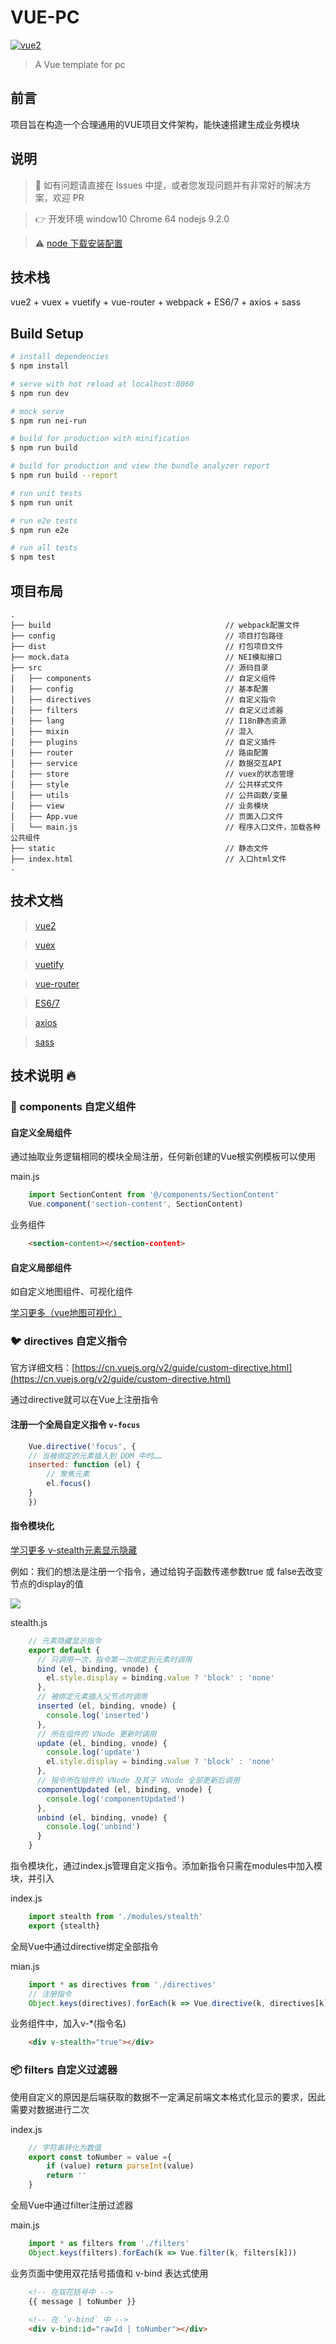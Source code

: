 # VUE-PC

[![vue2](https://img.shields.io/badge/vue-2.x-brightgreen.svg)](https://vuejs.org/)

> A Vue template for pc

## 前言

项目旨在构造一个合理通用的VUE项目文件架构，能快速搭建生成业务模块

## 说明

>  🚧 如有问题请直接在 Issues 中提，或者您发现问题并有非常好的解决方案，欢迎 PR 

>  👉 开发环境 window10 Chrome 64  nodejs 9.2.0 

>  ⚠️ [node 下载安装配置](https://nodejs.org/en/download/)

## 技术栈

vue2 + vuex + vuetify + vue-router + webpack + ES6/7 + axios + sass


## Build Setup

``` bash
# install dependencies
$ npm install

# serve with hot reload at localhost:8060
$ npm run dev

# mock serve
$ npm run nei-run

# build for production with minification
$ npm run build

# build for production and view the bundle analyzer report
$ npm run build --report

# run unit tests
$ npm run unit

# run e2e tests
$ npm run e2e

# run all tests
$ npm test
```


## 项目布局

```
.
├── build                                       // webpack配置文件
├── config                                      // 项目打包路径
├── dist                                        // 打包项目文件
├── mock.data                                   // NEI模拟接口
├── src                                         // 源码目录
│   ├── components                              // 自定义组件
│   ├── config                                  // 基本配置
│   ├── directives                              // 自定义指令
│   ├── filters                                 // 自定义过滤器
│   ├── lang                                    // I18n静态资源
│   ├── mixin                                   // 混入
│   ├── plugins                                 // 自定义插件
│   ├── router                                  // 路由配置
│   ├── service                                 // 数据交互API
│   ├── store                                   // vuex的状态管理
│   ├── style                                   // 公共样式文件
│   ├── utils                                   // 公共函数/变量
│   ├── view                                    // 业务模块
│   ├── App.vue                                 // 页面入口文件
│   └── main.js                                 // 程序入口文件，加载各种公共组件
├── static                                      // 静态文件
├── index.html                                  // 入口html文件
.
```

## 技术文档

> [vue2](https://cn.vuejs.org/v2/guide/)

> [vuex](https://vuex.vuejs.org/zh-cn/)

> [vuetify](https://vuetifyjs.com/zh-Hans/)

> [vue-router](https://router.vuejs.org/zh-cn/)

> [ES6/7](http://es6.ruanyifeng.com/)

> [axios](https://www.npmjs.com/package/axios)

> [sass](https://www.sass.hk/)

## 技术说明 :fire:

### 📘  components 自定义组件

#### 自定义全局组件

通过抽取业务逻辑相同的模块全局注册，任何新创建的Vue根实例模板可以使用

main.js
```js
    import SectionContent from '@/components/SectionContent'
    Vue.component('section-content', SectionContent)
```

业务组件
```html
    <section-content></section-content>
```

#### 自定义局部组件
如自定义地图组件、可视化组件

[学习更多（vue地图可视化）](https://segmentfault.com/a/1190000014337634)


### 🐦 directives 自定义指令

官方详细文档：[https://cn.vuejs.org/v2/guide/custom-directive.html](https://cn.vuejs.org/v2/guide/custom-directive.html)

通过directive就可以在Vue上注册指令

#### 注册一个全局自定义指令 `v-focus`
```js
    Vue.directive('focus', {
    // 当被绑定的元素插入到 DOM 中时……
    inserted: function (el) {
        // 聚焦元素
        el.focus()
    }
    })
```
#### 指令模块化
 [学习更多 v-stealth元素显示隐藏](https://segmentfault.com/a/1190000014370906)

例如：我们的想法是注册一个指令，通过给钩子函数传递参数true 或 false去改变节点的display的值

![](https://github.com/hty7/picture/blob/master/directives.png)

stealth.js
```js
    // 元素隐藏显示指令
    export default {
      // 只调用一次，指令第一次绑定到元素时调用
      bind (el, binding, vnode) {
    	el.style.display = binding.value ? 'block' : 'none'
      },
      // 被绑定元素插入父节点时调用
      inserted (el, binding, vnode) {
    	console.log('inserted')
      },
      // 所在组件的 VNode 更新时调用
      update (el, binding, vnode) {
    	console.log('update')
    	el.style.display = binding.value ? 'block' : 'none'
      },
      // 指令所在组件的 VNode 及其子 VNode 全部更新后调用
      componentUpdated (el, binding, vnode) {
    	console.log('componentUpdated')
      },
      unbind (el, binding, vnode) {
    	console.log('unbind')
      }
    }
```
指令模块化，通过index.js管理自定义指令。添加新指令只需在modules中加入模块，并引入

index.js
```js
    import stealth from './modules/stealth'
    export {stealth}
```
全局Vue中通过directive绑定全部指令

mian.js
```js
    import * as directives from './directives'
    // 注册指令
    Object.keys(directives).forEach(k => Vue.directive(k, directives[k]))
```
业务组件中，加入v-*(指令名)
```html
    <div v-stealth="true"></div>
```
### 📦 filters 自定义过滤器

使用自定义的原因是后端获取的数据不一定满足前端文本格式化显示的要求，因此需要对数据进行二次

index.js
```js
	// 字符串转化为数值
	export const toNumber = value ={
		if (value) return parseInt(value)
		return ''
	}
```
全局Vue中通过filter注册过滤器

main.js
```js
    import * as filters from './filters'
    Object.keys(filters).forEach(k => Vue.filter(k, filters[k]))
```
业务页面中使用双花括号插值和 v-bind 表达式使用
```html
    <!-- 在双花括号中 -->
    {{ message | toNumber }}
    
    <!-- 在 `v-bind` 中 -->
    <div v-bind:id="rawId | toNumber"></div>
```